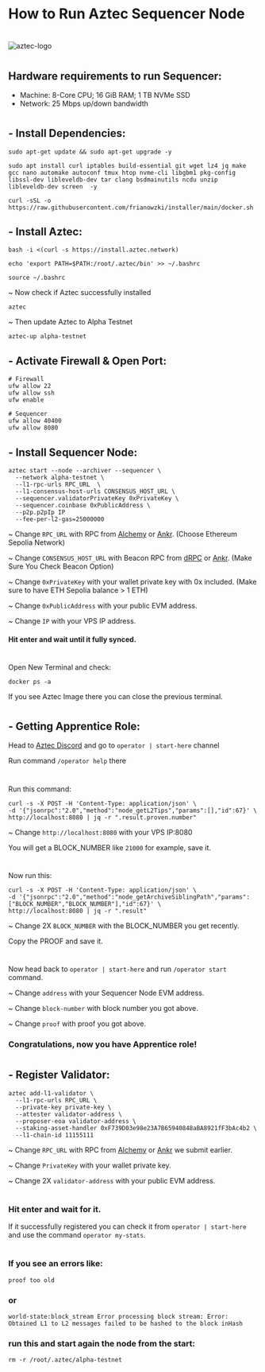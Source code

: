 # How to Run Aztec Sequencer Node
#
![aztec-logo](https://github.com/user-attachments/assets/b0b56462-dbcf-4afc-8ff9-c9dc000b71f2)
#
## Hardware requirements to run Sequencer:
- Machine: 8-Core CPU; 16 GiB RAM; 1 TB NVMe SSD
- Network: 25 Mbps up/down bandwidth
#
## - Install Dependencies:
```
sudo apt-get update && sudo apt-get upgrade -y
  ```
```
sudo apt install curl iptables build-essential git wget lz4 jq make gcc nano automake autoconf tmux htop nvme-cli libgbm1 pkg-config libssl-dev libleveldb-dev tar clang bsdmainutils ncdu unzip libleveldb-dev screen  -y
```
```
curl -sSL -o https://raw.githubusercontent.com/frianowzki/installer/main/docker.sh
```
## - Install Aztec:
```
bash -i <(curl -s https://install.aztec.network)
```
```
echo 'export PATH=$PATH:/root/.aztec/bin' >> ~/.bashrc
```
```
source ~/.bashrc
```
~ Now check if Aztec successfully installed
```
aztec
```
~ Then update Aztec to Alpha Testnet
```
aztec-up alpha-testnet
```
## - Activate Firewall & Open Port:
```
# Firewall
ufw allow 22
ufw allow ssh
ufw enable

# Sequencer
ufw allow 40400
ufw allow 8080
```
## - Install Sequencer Node:
```
aztec start --node --archiver --sequencer \
  --network alpha-testnet \
  --l1-rpc-urls RPC_URL  \
  --l1-consensus-host-urls CONSENSUS_HOST_URL \
  --sequencer.validatorPrivateKey 0xPrivateKey \
  --sequencer.coinbase 0xPublicAddress \
  --p2p.p2pIp IP
  --fee-per-l2-gas=25000000
```
~ Change `RPC_URL` with RPC from [Alchemy](https://dashboard.alchemy.com/) or [Ankr](https://www.ankr.com/rpc/). (Choose Ethereum Sepolia Network)

~ Change `CONSENSUS_HOST_URL` with Beacon RPC from [dRPC](https://drpc.org/) or [Ankr](https://www.ankr.com/rpc/). (Make Sure You Check Beacon Option)

~ Change `0xPrivateKey` with your wallet private key with 0x included. (Make sure to have ETH Sepolia balance > 1 ETH)

~ Change `0xPublicAddress` with your public EVM address.

~ Change `IP` with your VPS IP address.

#### Hit enter and wait until it fully synced. 
#
Open New Terminal and check:
```
docker ps -a
```
If you see Aztec Image there you can close the previous terminal. 
#
## - Getting Apprentice Role:

Head to [Aztec Discord](https://discord.gg/aztec) and go to `operator | start-here` channel

Run command `/operator help` there
#
 
Run this command:
```
curl -s -X POST -H 'Content-Type: application/json' \
-d '{"jsonrpc":"2.0","method":"node_getL2Tips","params":[],"id":67}' \
http://localhost:8080 | jq -r ".result.proven.number"
```
  ~ Change `http://localhost:8080` with your VPS IP:8080 

You will get a BLOCK_NUMBER like `21000` for example, save it. 
#

Now run this:
```
curl -s -X POST -H 'Content-Type: application/json' \
-d '{"jsonrpc":"2.0","method":"node_getArchiveSiblingPath","params":["BLOCK_NUMBER","BLOCK_NUMBER"],"id":67}' \
http://localhost:8080 | jq -r ".result"
```

  ~ Change 2X `BLOCK_NUMBER` with the BLOCK_NUMBER you get recently. 

Copy the PROOF and save it. 
#
Now head back to `operator | start-here` and run `/operator start` command.

~ Change `address` with your Sequencer Node EVM address.

~ Change `block-number` with block number you got above.

~ Change `proof` with proof you got above.

### Congratulations, now you have Apprentice role!

#
#
## - Register Validator: 
```
aztec add-l1-validator \
  --l1-rpc-urls RPC_URL \
  --private-key private-key \
  --attester validator-address \
  --proposer-eoa validator-address \
  --staking-asset-handler 0xF739D03e98e23A7B65940848aBA8921fF3bAc4b2 \
  --l1-chain-id 11155111
```
~ Change `RPC_URL` with RPC from [Alchemy](https://dashboard.alchemy.com/) or [Ankr](https://www.ankr.com/rpc/) we submit earlier. 

~ Change `PrivateKey` with your wallet private key.

~ Change 2X `validator-address` with your public EVM address.
#
### Hit enter and wait for it. 

If it successfully registered you can check it from `operator | start-here` and use the command `operator my-stats`. 

#
#
#
### If you see an errors like:
`proof too old`
### or 
`world-state:block_stream Error processing block stream: Error: Obtained L1 to L2 messages failed to be hashed to the block inHash`
### run this and start again the node from the start:

```
rm -r /root/.aztec/alpha-testnet
```

